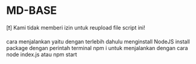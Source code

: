 # MD-BASE

[❗] Kami tidak memberi izin untuk reupload file script ini!

cara menjalankan yaitu dengan terlebih dahulu menginstall NodeJS
install package dengan perintah terminal npm i
untuk menjalankan dengan cara node index.js atau npm start
